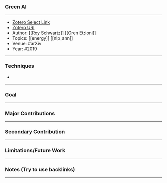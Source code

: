 ### Green AI

---
- [Zotero Select Link](zotero://select/groups/2480461/items/A7DYNPBM)
- [Zotero URI](https://www.zotero.org/groups/2480461/items/A7DYNPBM)
- Author: [[Roy Schwartz]] [[Oren Etzioni]]
- Topics: [[energy]] [[nlp_ann]]
- Venue: #arXiv 
- Year: #2019
---
### Techniques
- 
---
### Goal
---
### Major Contributions
---
### Secondary Contribution
---
### Limitations/Future Work
---
### Notes (Try to use backlinks)
---